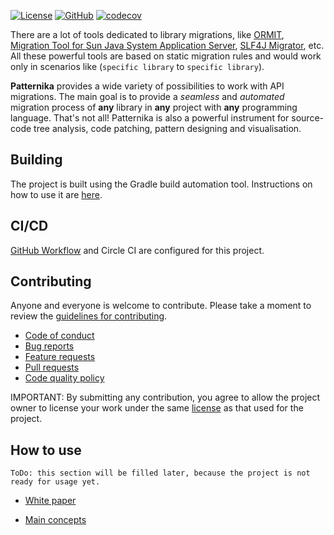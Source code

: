[![License](https://img.shields.io/badge/license-MIT-green.svg)](LICENSE)
[![GitHub](https://github.com/patternika/patternika/workflows/Java%20CI%20with%20Gradle/badge.svg)](
  https://github.com/patternika/patternika/actions?query=workflow%3A%22Java+CI+with+Gradle%22)
[![codecov](https://codecov.io/gh/patternika/patternika/branch/main/graph/badge.svg?token=0V10JBZRRO)](https://codecov.io/gh/patternika/patternika)

There are a lot of tools dedicated to library migrations, like 
[ORMIT](https://renaps.com/en/products/ormit-java), 
[Migration Tool for Sun Java System Application Server](https://docs.oracle.com/cd/E19830-01/819-4725/6n6rv9st3/index.html), 
[SLF4J Migrator](http://www.slf4j.org/migrator.html), etc. All these powerful 
tools are based on static migration rules and would work only in scenarios like 
(`specific library` to `specific library`).

**Patternika** provides a wide variety of possibilities to work with API migrations.
The main goal is to provide a _seamless_ and _automated_ migration process of **any** library 
in **any** project with **any** programming language.
That's not all! Patternika is also a powerful instrument for source-code tree analysis, code patching, 
pattern designing and visualisation. 

## Building

The project is built using the Gradle build automation tool.
Instructions on how to use it are [here](docs/GRADLE.md).

## CI/CD

[GitHub Workflow](
https://github.com/patternika/patternika/actions?query=workflow%3A%22Java+CI+with+Gradle%22) 
and Circle CI are configured for this project.

## Contributing

Anyone and everyone is welcome to contribute. Please take a moment to
review the [guidelines for contributing](docs/CONTRIBUTING.md).

* [Code of conduct](docs/CODE_OF_CONDUCT.md)
* [Bug reports](docs/CONTRIBUTING.md#bug-reports)
* [Feature requests](docs/CONTRIBUTING.md#feature-suggestions)
* [Pull requests](docs/CONTRIBUTING.md#pull-requests)
* [Code quality policy](docs/CODE_QUALITY.md)

IMPORTANT: By submitting any contribution, you agree to allow the project owner to
license your work under the same [license](LICENSE) as that used for the project.

## How to use

`ToDo: this section will be filled later, because the project is not ready for usage yet.`

* [White paper]()

* [Main concepts](docs/DESCRIPTION.md)
